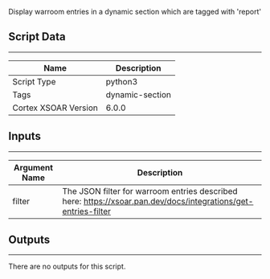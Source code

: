 Display warroom entries in a dynamic section which are tagged with 'report'

## Script Data

---

| **Name** | **Description** |
| --- | --- |
| Script Type | python3 |
| Tags | dynamic-section |
| Cortex XSOAR Version | 6.0.0 |

## Inputs

---

| **Argument Name** | **Description** |
| --- | --- |
| filter | The JSON filter for warroom entries described here: https://xsoar.pan.dev/docs/integrations/get-entries-filter |

## Outputs

---
There are no outputs for this script.
